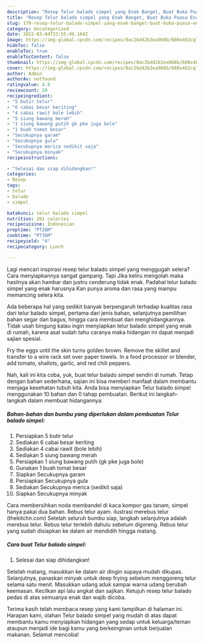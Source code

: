 ```yaml
---
description: "Resep Telur balado simpel yang Enak Banget, Buat Buka Puasa Enak"
title: "Resep Telur balado simpel yang Enak Banget, Buat Buka Puasa Enak"
slug: 170-resep-telur-balado-simpel-yang-enak-banget-buat-buka-puasa-enak
category: Uncategorized
date: 2022-03-04T23:55:49.164Z
image: https://img-global.cpcdn.com/recipes/0ac2bd42b3ea968b/680x482cq70/telur-balado-simpel-foto-resep-utama.jpg
hideToc: false
enableToc: true
enableTocContent: false
thumbnail: https://img-global.cpcdn.com/recipes/0ac2bd42b3ea968b/680x482cq70/telur-balado-simpel-foto-resep-utama.jpg
cover: https://img-global.cpcdn.com/recipes/0ac2bd42b3ea968b/680x482cq70/telur-balado-simpel-foto-resep-utama.jpg
author: Admin
authorAv: notfound
ratingvalue: 4.8
reviewcount: 20
recipeingredient:
- "5 butir telur"
- "6 cabai besar keriting"
- "4 cabai rawit bole lebih"
- "5 siung bawang merah"
- "1 siung bawang putih gk pke juga bole"
- "1 buah tomat besar"
- "Secukupnya garam"
- "Secukupnya gula"
- "Secukupnya merica sedikit saja"
- "Secukupnya minyak"
recipeinstructions:

- "Selesai dan siap dihidangkan!"
categories:
- Resep
tags:
- telur
- balado
- simpel

katakunci: telur balado simpel 
nutrition: 261 calories
recipecuisine: Indonesian
preptime: "PT26M"
cooktime: "PT36M"
recipeyield: "4"
recipecategory: Lunch

---
```



Lagi mencari inspirasi resep telur balado simpel yang menggugah selera? Cara menyiapkannya sangat gampang. Tapi Jika keliru mengolah maka hasilnya akan hambar dan justru cenderung tidak enak. Padahal telur balado simpel yang enak harusnya Kan punya aroma dan rasa yang mampu memancing selera kita.


Ada beberapa hal yang sedikit banyak berpengaruh terhadap kualitas rasa dari telur balado simpel, pertama dari jenis bahan, selanjutnya pemilihan bahan segar dan bagus, hingga cara membuat dan menghidangkannya. Tidak usah bingung kalau ingin menyiapkan telur balado simpel yang enak di rumah, karena asal sudah tahu caranya maka hidangan ini dapat menjadi sajian spesial.

Fry the eggs until the skin turns golden brown. Remove the skillet and transfer to a wire rack set over paper towels. In a food processor or blender, add tomato, shallots, garlic, and red chili peppers.


Nah, kali ini kita coba, yuk, buat telur balado simpel sendiri di rumah. Tetap dengan bahan sederhana, sajian ini bisa memberi manfaat dalam membantu menjaga kesehatan tubuh kita. Anda bisa menyiapkan Telur balado simpel menggunakan 10 bahan dan 0 tahap pembuatan. Berikut ini langkah-langkah dalam membuat hidangannya.

<!--inarticleads1-->

##### Bahan-bahan dan bumbu yang diperlukan dalam pembuatan Telur balado simpel:

1. Persiapkan 5 butir telur
1. Sediakan 6 cabai besar keriting
1. Sediakan 4 cabai rawit (bole lebih)
1. Sediakan 5 siung bawang merah
1. Persiapkan 1 siung bawang putih (gk pke juga bole)
1. Gunakan 1 buah tomat besar
1. Siapkan Secukupnya garam
1. Persiapkan Secukupnya gula
1. Sediakan Secukupnya merica (sedikit saja)
1. Siapkan Secukupnya minyak


Cara membersihkan noda membandel di kaca kompor gas tanam, simpel hanya pakai dua bahan. Rebus telur ayam. ilustrasi merebus telur (thekitchn.com) Setelah seluruh bumbu siap, langkah selanjutnya adalah merebus telur. Rebus telur terlebih dahulu sebelum digoreng. Rebus telur yang sudah disiapkan ke dalam air mendidih hingga matang. 

<!--inarticleads2-->

##### Cara buat Telur balado simpel:


1. Selesai dan siap dihidangkan!

Setelah matang, masukkan ke dalam air dingin supaya mudah dikupas. Selanjutnya, panaskan minyak untuk deep frying sebelum menggoreng telur selama satu menit. Masukkan udang aduk sampai warna udang berubah keemasan. Kecilkan api lalu angkat dan sajikan. Ketujuh resep telur balado pedas di atas semuanya enak dan wajib dicoba. 

Terima kasih telah membaca resep yang kami tampilkan di halaman ini. Harapan kami, olahan Telur balado simpel yang mudah di atas dapat membantu kamu menyiapkan hidangan yang sedap untuk keluarga/teman ataupun menjadi ide bagi kamu yang berkeinginan untuk berjualan makanan. Selamat mencoba!
